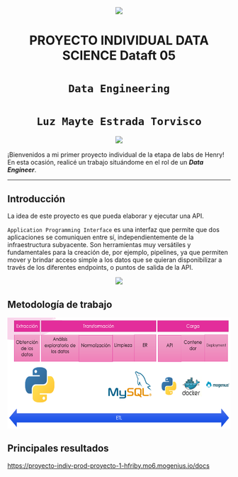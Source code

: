 <p align=center><img src=https://d31uz8lwfmyn8g.cloudfront.net/Assets/logo-henry-white-lg.png><p>

# <h1 align=center> **PROYECTO INDIVIDUAL DATA SCIENCE Dataft 05** </h1>

# <h1 align=center>**`Data Engineering`**</h1>
# <h1 align=center>**`Luz Mayte Estrada Torvisco`**</h1>

<p align="center">
<img src="https://files.realpython.com/media/What-is-Data-Engineering_Watermarked.607e761a3c0e.jpg"  height=300>
</p>


¡Bienvenidos a mi primer proyecto individual de la etapa de labs de Henry! En esta ocasión, realicé un trabajo situándome en el rol de un ***Data Engineer***. 

<hr>  

## **Introducción**

La idea de este proyecto es que pueda elaborar y ejecutar una API.

`Application Programming Interface` es una interfaz que permite que dos aplicaciones se comuniquen entre sí, independientemente de la infraestructura subyacente. Son herramientas muy versátiles y fundamentales para la creación de, por ejemplo, pipelines, ya que permiten mover y brindar acceso simple a los datos que se quieran disponibilizar a través de los diferentes endpoints, o puntos de salida de la API.

<p align=center>
<img src = 'https://i.ibb.co/9t3dD7D/blog-zenvia-imagens-3.png' height=250><p>

## **Metodología de trabajo**

<img src = 'Imagenes\metodologia.png' height=250><p>


## **Principales resultados**
https://proyecto-indiv-prod-proyecto-1-hfriby.mo6.mogenius.io/docs



